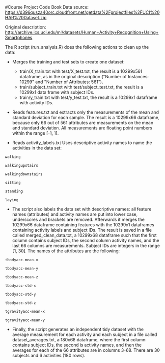 #Course Project Code Book
Data source: 
https://d396qusza40orc.cloudfront.net/getdata%2Fprojectfiles%2FUCI%20HAR%20Dataset.zip

Original description: http://archive.ics.uci.edu/ml/datasets/Human+Activity+Recognition+Using+Smartphones

The R script (run_analysis.R) does the following actions to clean up the data:

* Merges the training and test sets to create one dataset:
  * train/X_train.txt with test/X_test.txt, the result is a 10299x561 dataframe, as in the original description ("Number of Instances: 10299" and "Number of Attributes: 561").
  * train/subject_train.txt with test/subject_test.txt, the result is a 10299x1 data frame with subject IDs.
  * train/y_train.txt with test/y_test.txt, the result is a 10299x1 dataframe with activity IDs.

* Reads features.txt and extracts only the measurements of the mean and standard deviation for each sample. 
The result is a 10299x66 dataframe, because only 66 out of 561 attributes are measurements on the mean and standard deviation. 
All measurements are floating point numbers within the range [-1, 1].

* Reads activity_labels.txt Uses descriptive activity names to name the activities in the data set:

```
walking

walkingupstairs

walkingdownstairs

sitting

standing

laying
```

* The script also labels the data set with descriptive names: all feature names (attributes) and activity names are put into
 lower case, underscores and brackets are removed. Afterwards it merges the 10299x66 dataframe containing features with the 10299x1
 dataframes containing activity labels and subject IDs. The result is saved in a file called merged_clean_data.txt, a 10299x68 dataframe such that the
 first column contains subject IDs, the second column activity names, and the last 66 columns are measurements. Subject IDs are integers 
 in the range [1, 30]. The names of the attributes are the following:

```
tbodyacc-mean-x 

tbodyacc-mean-y 

tbodyacc-mean-z 

tbodyacc-std-x 

tbodyacc-std-y 

tbodyacc-std-z 

tgravityacc-mean-x 

tgravityacc-mean-y
```

* Finally, the script generates an independent tidy dataset with the average measurement for each activity and each subject in a file called
 dataset_averages.txt, a 180x68 dataframe, where the first column contains subject IDs, 
 the second is activity names, and then the averages for each of the 66 attributes are in columns 3-68.
 There are 30 subjects and 6 activities (180 rows).